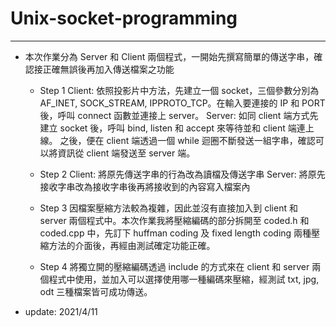 # Unix-socket-programming
---
+ 本次作業分為 Server 和 Client 兩個程式，一開始先撰寫簡單的傳送字串，確認接正確無誤後再加入傳送檔案之功能
  + Step 1	Client: 依照投影片中方法，先建立一個 socket，三個參數分別為 AF_INET, SOCK_STREAM, IPPROTO_TCP。在輸入要連接的 IP 和 PORT 後，呼叫 connect 函數並連接上 server。
	          Server: 如同 client 端方式先建立 socket 後，呼叫 bind, listen 和 accept 來等待並和 client 端連上線。
            之後，便在 client 端透過一個 while 迴圈不斷發送一組字串，確認可以將資訊從 client 端發送至 server 端。

  + Step 2	Client: 將原先傳送字串的行為改為讀檔及傳送字串
	          Server: 將原先接收字串改為接收字串後再將接收到的內容寫入檔案內

  + Step 3	因檔案壓縮方法較為複雜，因此並沒有直接加入到 client 和 server 兩個程式中。本次作業我將壓縮編碼的部分拆開至 coded.h 和 coded.cpp 中，先訂下 huffman coding 及 fixed length coding 兩種壓縮方法的介面後，再經由測試確定功能正確。
  + Step 4	將獨立開的壓縮編碼透過 include 的方式來在 client 和 server 兩個程式中使用，並加入可以選擇使用哪一種編碼來壓縮，經測試 txt, jpg, odt 三種檔案皆可成功傳送。

+ update: 2021/4/11
